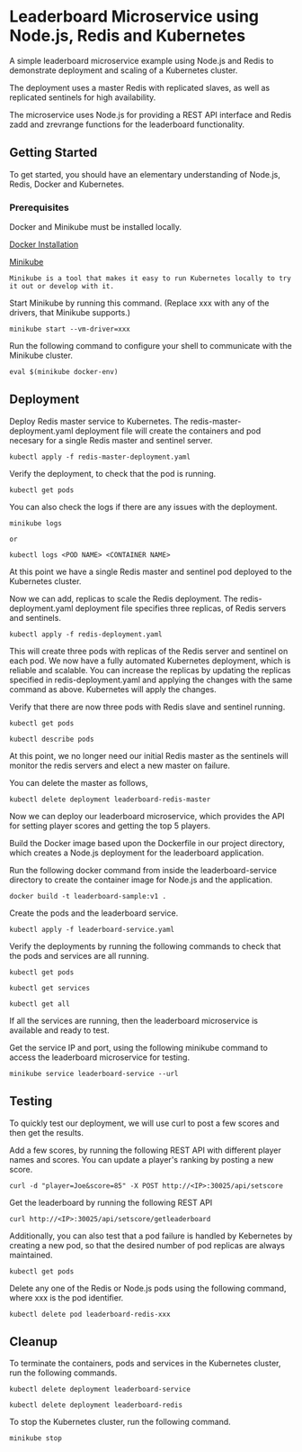 # Leaderboard Microservice using Node.js, Redis and Kubernetes     

A simple leaderboard microservice example using Node.js and Redis to demonstrate deployment and scaling of a Kubernetes cluster. 

The deployment uses a master Redis with replicated slaves, as well as replicated sentinels for high availability.

The microservice uses Node.js for providing a REST API interface and Redis zadd and zrevrange functions for the leaderboard functionality.  
 
## Getting Started

To get started, you should have an elementary understanding of Node.js, Redis, Docker and Kubernetes. 

### Prerequisites

Docker and Minikube must be installed locally.

[Docker Installation](https://docs.docker.com/get-started/)

[Minikube](https://github.com/kubernetes/minikube)  

```
Minikube is a tool that makes it easy to run Kubernetes locally to try it out or develop with it. 
```

Start Minikube by running this command. (Replace xxx with any of the drivers, that Minikube supports.)

```
minikube start --vm-driver=xxx
```

Run the following command to configure your shell to communicate with the Minikube cluster.

``` 
eval $(minikube docker-env)
```

## Deployment

Deploy Redis master service to Kubernetes. The redis-master-deployment.yaml deployment file will create the containers and pod necesary for a single Redis master and sentinel server.

```
kubectl apply -f redis-master-deployment.yaml
```

Verify the deployment, to check that the pod is running. 

```
kubectl get pods
```

You can also check the logs if there are any issues with the deployment. 
```
minikube logs 

or 

kubectl logs <POD NAME> <CONTAINER NAME>
```

At this point we have a single Redis master and sentinel pod deployed to the Kubernetes cluster.  


Now we can add, replicas to scale the Redis deployment. The redis-deployment.yaml deployment file specifies three replicas, of Redis servers and sentinels.

```
kubectl apply -f redis-deployment.yaml
```

This will create three pods with replicas of the Redis server and sentinel on each pod. We now have a fully automated Kubernetes deployment, which is reliable and scalable. You can increase the replicas by updating the replicas specified in redis-deployment.yaml and applying the changes with the same command as above. Kubernetes will apply the changes. 

Verify that there are now three pods with Redis slave and sentinel running.

```
kubectl get pods

kubectl describe pods
```

At this point, we no longer need our initial Redis master as the sentinels will monitor the redis servers and elect a new master on failure. 

You can delete the master as follows,

```
kubectl delete deployment leaderboard-redis-master
```
 
Now we can deploy our leaderboard microservice, which provides the API for setting player scores and getting the top 5 players.

Build the Docker image based upon the Dockerfile in our project directory, which creates a Node.js deployment for the leaderboard application.

Run the following docker command from inside the leaderboard-service directory to create the container image for Node.js and the application. 

```
docker build -t leaderboard-sample:v1 .
```

Create the pods and the leaderboard service.

```
kubectl apply -f leaderboard-service.yaml
```
 
Verify the deployments by running the following commands to check that the pods and services are all running. 


```
kubectl get pods

kubectl get services

kubectl get all

```

If all the services are running, then the leaderboard microservice is available and ready to test.

Get the service IP and port, using the following minikube command to access the leaderboard microservice for testing.

```
minikube service leaderboard-service --url 
``` 

## Testing

To quickly test our deployment, we will use curl to post a few scores and then get the results. 

Add a few scores, by running the following REST API with different player names and scores. You can update a player's ranking by posting a new score.

```
curl -d "player=Joe&score=85" -X POST http://<IP>:30025/api/setscore
```

Get the leaderboard by running the following REST API

```
curl http://<IP>:30025/api/setscore/getleaderboard
```

Additionally, you can also test that a pod failure is handled by Kebernetes by creating a new pod, so that the desired number of pod replicas are always maintained.  

```
kubectl get pods
```

Delete any one of the Redis or Node.js pods using the following command, where xxx is the pod identifier.

```
kubectl delete pod leaderboard-redis-xxx 
```


## Cleanup

To terminate the containers, pods and services in the Kubernetes cluster, run the following commands.

```
kubectl delete deployment leaderboard-service

kubectl delete deployment leaderboard-redis
```

To stop the Kubernetes cluster, run the following command.  

```
minikube stop
```
